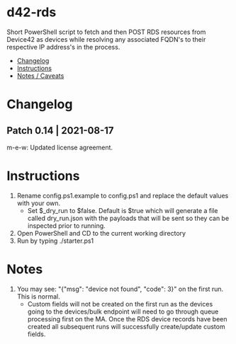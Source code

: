 # d42-rds
Short PowerShell script to fetch and then POST RDS resources from Device42 as devices while resolving any associated FQDN's to their respective IP address's in the process.

- [Changelog](#changelog)
- [Instructions](#instructions)
- [Notes / Caveats](#notes)

# Changelog
## Patch 0.14 | 2021-08-17
m-e-w: Updated license agreement.

# Instructions
1. Rename config.ps1.example to config.ps1 and replace the default values with your own.  
    - Set $_dry_run to $false. Default is $true which will generate a file called dry_run.json with the payloads that will be sent so they can be inspected prior to running.
2. Open PowerShell and CD to the current working directory
3. Run by typing ./starter.ps1 

# Notes
1. You may see: "{"msg": "device not found", "code": 3}" on the first run. This is normal.  
   - Custom fields will not be created on the first run as the devices going to the devices/bulk endpoint will need to go through queue processing first on the MA. Once the RDS device records have been created all subsequent runs will successfully create/update custom fields. 